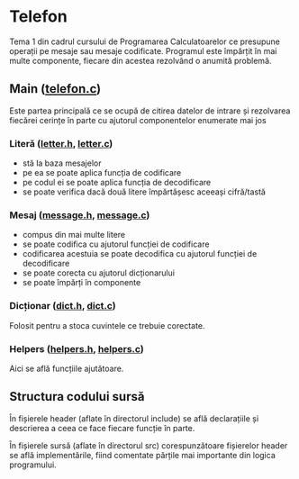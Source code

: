 [telefon-c]: telefon.c

[letter-h]: include/letter.h
[message-h]: include/message.h
[dict-h]: include/dict.h
[helpers-h]: include/helpers.h

[letter-c]: src/letter.c
[message-c]: src/message.c
[dict-c]: src/dict.c
[helpers-c]: src/helpers.c

# Telefon
Tema 1 din cadrul cursului de Programarea Calculatoarelor ce presupune operații pe mesaje sau mesaje codificate.
Programul este împărțit în mai multe componente, fiecare din acestea rezolvând o anumită problemă.

## Main ([telefon.c][telefon-c])
Este partea principală ce se ocupă de citirea datelor de intrare și rezolvarea fiecărei cerințe în parte cu ajutorul componentelor enumerate mai jos

### Literă ([letter.h][letter-h], [letter.c][letter-c])
* stă la baza mesajelor
* pe ea se poate aplica funcția de codificare
* pe codul ei se poate aplica funcția de decodificare
* se poate verifica dacă două litere împărtășesc aceeași cifră/tastă

### Mesaj ([message.h][message-h], [message.c][message-c])
* compus din mai multe litere
* se poate codifica cu ajutorul funcției de codificare
* codificarea acestuia se poate decodifica cu ajutorul funcției de decodificare
* se poate corecta cu ajutorul dicționarului
* se poate împărți în componente

### Dicționar ([dict.h][dict-h], [dict.c][dict-c])
Folosit pentru a stoca cuvintele ce trebuie corectate.

### Helpers ([helpers.h][helpers-h], [helpers.c][helpers-c])
Aici se află funcțiile ajutătoare.

## Structura codului sursă
În fișierele header (aflate în directorul include) se află declarațiile și descrierea a ceea ce face fiecare funcție în parte.

În fișierele sursă (aflate în directorul src) corespunzătoare fișierelor header se află implementările, fiind comentate părțile mai importante din logica programului.

